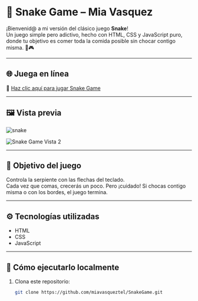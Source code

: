 # 🐍 Snake Game – Mia Vasquez

¡Bienvenid@ a mi versión del clásico juego **Snake**!  
Un juego simple pero adictivo, hecho con HTML, CSS y JavaScript puro, donde tu objetivo es comer toda la comida posible sin chocar contigo misma. 🧠🎮

---

## 🌐 Juega en línea

🔗 [Haz clic aquí para jugar Snake Game](https://miavasqueztel.github.io/SnakeGame/)

---

## 🖼️ Vista previa

![snake](https://i.ibb.co/hFWBVSRs/snake.jpg)

![Snake Game Vista 2](https://i.ibb.co/GQV7FMN9/snake2.jpg)




---

## 🎯 Objetivo del juego

Controla la serpiente con las flechas del teclado.  
Cada vez que comas, crecerás un poco. Pero ¡cuidado! Si chocas contigo misma o con los bordes, el juego termina.

---

## ⚙️ Tecnologías utilizadas

- HTML
- CSS
- JavaScript

---

## 📂 Cómo ejecutarlo localmente

1. Clona este repositorio:
   ```bash
   git clone https://github.com/miavasqueztel/SnakeGame.git
